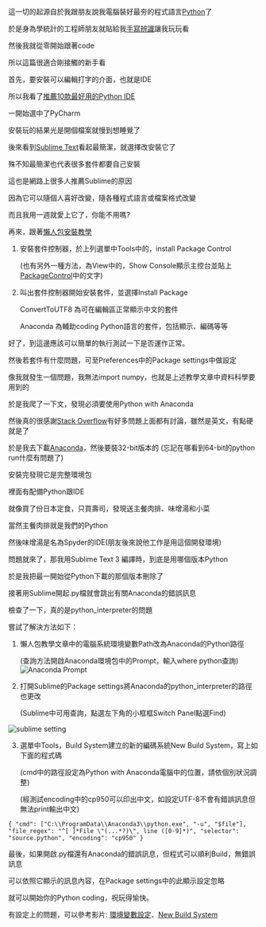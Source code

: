 這一切的起源自於我跟朋友說我電腦裝好最夯的程式語言[Python](https://www.python.org/)了

於是身為學統計的工程師朋友就貼給我[手寫辨識](https://ithelp.ithome.com.tw/articles/10187912)讓我玩玩看

然後我就從零開始跟著code

所以這篇很適合剛接觸的新手看

首先，要安裝可以編輯打字的介面，也就是IDE

所以我看了[推薦10款最好用的Python IDE](https://read01.com/zh-tw/Dx5BKQ.html)

一開始選中了PyCharm

安裝玩的結果光是開個檔案就慢到想睡覺了

後來看到[Sublime Text](https://www.sublimetext.com/)看起最簡潔，就選擇改安裝它了

殊不知最簡潔也代表很多套件都要自己安裝

這也是網路上很多人推薦Sublime的原因

因為它可以隨個人喜好改變，隨各種程式語言或檔案格式改變

而且我用一週就愛上它了，你能不用嗎?

再來，跟著[懶人包安裝教學](http://killer0001.blogspot.tw/2017/01/python-sublime-text-3.html)

1. 安裝套件控制器，於上列選單中Tools中的，install Package Control

   (也有另外一種方法，為View中的，Show Console顯示主控台並貼上[PackageControl](https://packagecontrol.io/installation)中的文字)

2. 叫出套件控制器開始安裝套件，並選擇Install Package

   ConvertToUTF8 為可在編輯區正常顯示中文的套件

   Anaconda 為輔助coding Python語言的套件，包括顯示、編碼等等

好了，到這邊應該可以簡單的執行測試一下是否運作正常。

然後若套件有什麼問題，可至Preferences中的Package settings中做設定

像我就發生一個問題，我無法import numpy，也就是上述教學文章中資料科學要用到的

於是我爬了一下文，發現必須要使用Python with Anaconda

然後真的很感謝[Stack Overflow](https://stackoverflow.com/)有好多問題上面都有討論，雖然是英文，有點硬就是了

於是我去下載[Anaconda](https://www.anaconda.com/download/)，然後要裝32-bit版本的 (忘記在哪看到64-bit的python run什麼有問題了)

安裝完發現它是完整環境包

裡面有配備Python跟IDE

就像買了份日本定食，只買壽司，發現送主餐肉排、味增湯和小菜

當然主餐肉排就是我們的Python

然後味增湯是名為Spyder的IDE(朋友後來說他工作是用這個開發環境)

問題就來了，那我用Sublime Text 3 編譯時，到底是用哪個版本Python

於是我把最一開始從Python下載的那個版本刪除了

接著用Sublime開起.py檔就會跳出有關Anaconda的錯誤訊息

檢查了一下，真的是python_interpreter的問題

嘗試了解決方法如下：

1. 懶人包教學文章中的電腦系統環境變數Path改為Anaconda的Python路徑

   (查詢方法開啟Anaconda環境包中的Prompt，輸入where python查詢)
![Anaconda Prompt](http://photo.xuite.net/issa1106/19788586/14.jpg)

2. 打開Sublime的Package settings將Anaconda的python_interpreter的路徑也更改

   (Sublime中可用查詢，點選左下角的小框框Switch Panel點選Find)

![sublime setting](http://photo.xuite.net/issa1106/19788586/13.jpg)

3. 選單中Tools，Build System建立的新的編碼系統New Build System，寫上如下面的程式碼

   (cmd中的路徑設定為Python with Anaconda電腦中的位置，請依個別狀況調整)

   (經測試encoding中的cp950可以印出中文，如設定UTF-8不會有錯誤訊息但無法print輸出中文)

`{
   "cmd": ["C:\\ProgramData\\Anaconda3\\python.exe", "-u", "$file"],
   "file_regex": "^[ ]*File \"(...*?)\", line ([0-9]*)",
   "selector": "source.python",
   "encoding": "cp950"
}`

最後，如果開啟.py檔還有Anaconda的錯誤訊息，但程式可以順利Build，無錯誤訊息

可以依照它顯示的訊息內容，在Package settings中的此顯示設定忽略

就可以開始你的Python coding，祝玩得愉快。

有設定上的問題，可以參考影片: [環境變數設定](https://www.youtube.com/watch?v=fd4shj64xVU)、[New Build System](https://youtu.be/rIl0mmYSPIc)